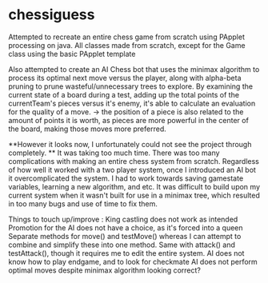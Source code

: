# chessiguess
Attempted to recreate an entire chess game from scratch using PApplet processing on java. 
All classes made from scratch, except for the Game class using the basic PApplet template

Also attempted to create an AI Chess bot that uses the minimax algorithm to process its optimal next move versus the player, along with alpha-beta pruning to prune wasteful/unnecessary trees to explore.
By examining the current state of a board during a test, adding up the total points of the currentTeam's pieces versus it's enemy, it's able to calculate an evaluation for the quality of a move.
-> the position of a piece is also related to the amount of points it is worth, as pieces are more powerful in the center of the board, making those moves more preferred.

**However it looks now, I unfortunately could not see the project through completely. **
It was taking too much time. There was too many complications with making an entire chess system from scratch. Regardless of how well it worked with a two player system, once I introduced an AI bot it overcomplicated the system. I had to work towards saving gamestate variables, learning a new algorithm, and etc.
It was difficult to build upon my current system when it wasn't built for use in a minimax tree, which resulted in too many bugs and use of time to fix them.



Things to touch up/improve :
King castling does not work as intended
Promotion for the AI does not have a choice, as it's forced into a queen
Separate methods for move() and testMove() whereas I can attempt to combine and simplify these into one method. Same with attack() and testAttack(), though it requires me to edit the entire system.
AI does not know how to play endgame, and to look for checkmate
AI does not perform optimal moves despite minimax algorithm looking correct?
